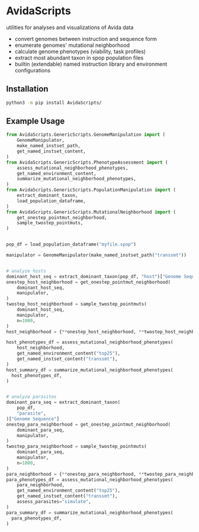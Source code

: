 # AvidaScripts

utilities for analyses and visualizations of Avida data
- convert genomes between instruction and sequence form
- enumerate genomes' mutational neighborhood
- calculate genome phenotypes (viability, task profiles)
- extract most abundant taxon in spop population files
- builtin (extendable) named instruction library and environment configurations

## Installation

```bash
python3 -m pip install AvidaScripts/
```

## Example Usage

```python
from AvidaScripts.GenericScripts.GenomeManipulation import (
    GenomeManipulator,
    make_named_instset_path,
    get_named_instset_content,
)
from AvidaScripts.GenericScripts.PhenotypeAssessment import (
    assess_mutational_neighborhood_phenotypes,
    get_named_environment_content,
    summarize_mutational_neighborhood_phenotypes,
)
from AvidaScripts.GenericScripts.PopulationManipulation import (
    extract_dominant_taxon,
    load_population_dataframe,
)
from AvidaScripts.GenericScripts.MutationalNeighborhood import (
    get_onestep_pointmut_neighborhood,
    sample_twostep_pointmuts,
)


pop_df = load_population_dataframe("myfile.spop")

manipulator = GenomeManipulator(make_named_instset_path("transsmt"))


# analyze hosts
dominant_host_seq = extract_dominant_taxon(pop_df, "host")["Genome Sequence"]
onestep_host_neighborhood = get_onestep_pointmut_neighborhood(
    dominant_host_seq,
    manipulator,
)
twostep_host_neighborhood = sample_twostep_pointmuts(
    dominant_host_seq,
    manipulator,
    n=1000,
)
host_neighborhood = {**onestep_host_neighborhood, **twostep_host_neighborhood}

host_phenotypes_df = assess_mutational_neighborhood_phenotypes(
    host_neighborhood,
    get_named_environment_content("top25"),
    get_named_instset_content("transsmt"),
)
host_summary_df = summarize_mutational_neighborhood_phenotypes(
  host_phenotypes_df,
)


# analyze parasites
dominant_para_seq = extract_dominant_taxon(
    pop_df,
    "parasite",
)["Genome Sequence"]
onestep_para_neighborhood = get_onestep_pointmut_neighborhood(
    dominant_para_seq,
    manipulator,
)
twostep_para_neighborhood = sample_twostep_pointmuts(
    dominant_para_seq,
    manipulator,
    n=1000,
)
para_neighborhood = {**onestep_para_neighborhood, **twostep_para_neighborhood}
para_phenotypes_df = assess_mutational_neighborhood_phenotypes(
    para_neighborhood,
    get_named_environment_content("top25"),
    get_named_instset_content("transsmt"),
    assess_parasites="simulate",
)
para_summary_df = summarize_mutational_neighborhood_phenotypes(
  para_phenotypes_df,
)
```
